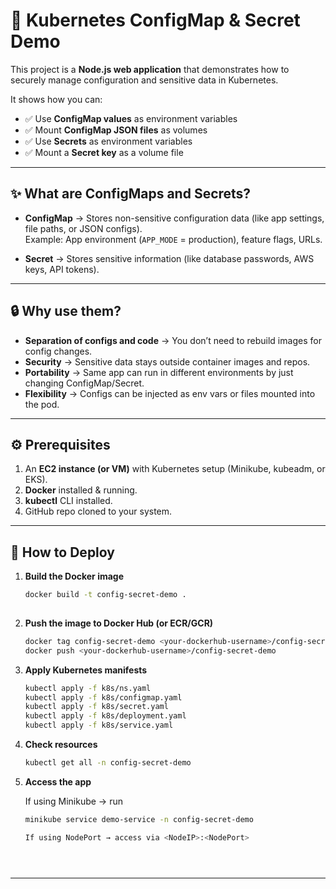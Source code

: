 # 🚀 Kubernetes ConfigMap & Secret Demo

This project is a **Node.js web application** that demonstrates how to securely manage configuration and sensitive data in Kubernetes.

It shows how you can:
- ✅ Use **ConfigMap values** as environment variables
- ✅ Mount **ConfigMap JSON files** as volumes
- ✅ Use **Secrets** as environment variables
- ✅ Mount a **Secret key** as a volume file

---

## ✨ **What are ConfigMaps and Secrets?**

- **ConfigMap** → Stores non-sensitive configuration data (like app settings, file paths, or JSON configs).  
  Example: App environment (`APP_MODE` = production), feature flags, URLs.

- **Secret** → Stores sensitive information (like database passwords, AWS keys, API tokens).  

---

## 🔒 **Why use them?**

- **Separation of configs and code** → You don’t need to rebuild images for config changes.  
- **Security** → Sensitive data stays outside container images and repos.  
- **Portability** → Same app can run in different environments by just changing ConfigMap/Secret.  
- **Flexibility** → Configs can be injected as env vars or files mounted into the pod.  

---

## ⚙️ **Prerequisites**

1. An **EC2 instance (or VM)** with Kubernetes setup (Minikube, kubeadm, or EKS).  
2. **Docker** installed & running.  
3. **kubectl** CLI installed.  
4. GitHub repo cloned to your system.  

---

## 🚀 **How to Deploy**

1. **Build the Docker image**
   ```bash
   docker build -t config-secret-demo .
     

2. **Push the image to Docker Hub (or ECR/GCR)**
   ```bash
   docker tag config-secret-demo <your-dockerhub-username>/config-secret-demo
   docker push <your-dockerhub-username>/config-secret-demo


3. **Apply Kubernetes manifests**
   ```bash
   kubectl apply -f k8s/ns.yaml
   kubectl apply -f k8s/configmap.yaml
   kubectl apply -f k8s/secret.yaml
   kubectl apply -f k8s/deployment.yaml
   kubectl apply -f k8s/service.yaml


4. **Check resources**
   ```bash
   kubectl get all -n config-secret-demo


5. **Access the app**
   
   If using Minikube → run
   ```bash
   minikube service demo-service -n config-secret-demo

   If using NodePort → access via <NodeIP>:<NodePort>





---

